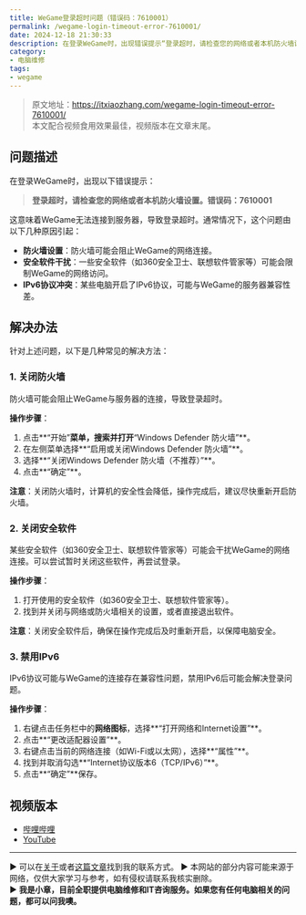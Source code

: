 ```yaml
---
title: WeGame登录超时问题（错误码：7610001）
permalink: /wegame-login-timeout-error-7610001/
date: 2024-12-18 21:30:33
description: 在登录WeGame时，出现错误提示“登录超时，请检查您的网络或者本机防火墙设置。错误码：7610001”，本文提供三种有效的解决方法。
category: 
- 电脑维修
tags:
- wegame
---
```


> 原文地址：<https://itxiaozhang.com/wegame-login-timeout-error-7610001/>  
> 本文配合视频食用效果最佳，视频版本在文章末尾。

## 问题描述

在登录WeGame时，出现以下错误提示：

> **登录超时，请检查您的网络或者本机防火墙设置。错误码：7610001**

这意味着WeGame无法连接到服务器，导致登录超时。通常情况下，这个问题由以下几种原因引起：

- **防火墙设置**：防火墙可能会阻止WeGame的网络连接。
- **安全软件干扰**：一些安全软件（如360安全卫士、联想软件管家等）可能会限制WeGame的网络访问。
- **IPv6协议冲突**：某些电脑开启了IPv6协议，可能与WeGame的服务器兼容性差。

## 解决办法

针对上述问题，以下是几种常见的解决方法：

### 1. 关闭防火墙

防火墙可能会阻止WeGame与服务器的连接，导致登录超时。

**操作步骤**：

1. 点击**“开始”**菜单，搜索并打开**“Windows Defender 防火墙”**。
2. 在左侧菜单选择**“启用或关闭Windows Defender 防火墙”**。
3. 选择**“关闭Windows Defender 防火墙（不推荐）”**。
4. 点击**“确定”**。

**注意**：关闭防火墙时，计算机的安全性会降低，操作完成后，建议尽快重新开启防火墙。

### 2. 关闭安全软件

某些安全软件（如360安全卫士、联想软件管家等）可能会干扰WeGame的网络连接。可以尝试暂时关闭这些软件，再尝试登录。

**操作步骤**：

1. 打开使用的安全软件（如360安全卫士、联想软件管家等）。
2. 找到并关闭与网络或防火墙相关的设置，或者直接退出软件。

**注意**：关闭安全软件后，确保在操作完成后及时重新开启，以保障电脑安全。

### 3. 禁用IPv6

IPv6协议可能与WeGame的连接存在兼容性问题，禁用IPv6后可能会解决登录问题。

**操作步骤**：

1. 右键点击任务栏中的**网络图标**，选择**“打开网络和Internet设置”**。
2. 点击**“更改适配器设置”**。
3. 右键点击当前的网络连接（如Wi-Fi或以太网），选择**“属性”**。
4. 找到并取消勾选**“Internet协议版本6（TCP/IPv6）”**。
5. 点击**“确定”**保存。

## 视频版本

- [哔哩哔哩](https://space.bilibili.com/3546607630944387)
- [YouTube](https://www.youtube.com/@itxiaozhang)

---
▶ 可以在[关于](https://itxiaozhang.com/about/)或者[这篇文章](https://itxiaozhang.com/about-computer-repair-services-with-me/)找到我的联系方式。
▶ 本网站的部分内容可能来源于网络，仅供大家学习与参考，如有侵权请联系我核实删除。  
▶ **我是小章，目前全职提供电脑维修和IT咨询服务。如果您有任何电脑相关的问题，都可以问我噢。**  
